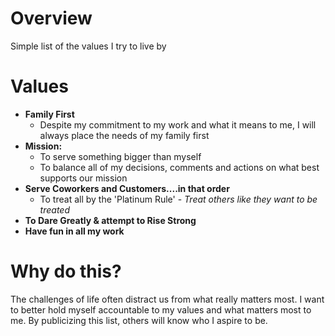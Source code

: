 Overview
=========
Simple list of the values I try to live by

# Values
* **Family First**
	* Despite my commitment to my work and what it means to me, I will always place the needs of my family first
* **Mission:**
	* To serve something bigger than myself
	* To balance all of my decisions, comments and actions on what best supports our mission
* **Serve Coworkers and Customers....in that order**
	* To treat all by the 'Platinum Rule' - *Treat others like they want to be treated*
* **To Dare Greatly & attempt to Rise Strong** 
* **Have fun in all my work**

# Why do this?
The challenges of life often distract us from what really matters most.  I want to better hold myself accountable to my values and what matters most to me.  By publicizing this list, others will know who I aspire to be.
